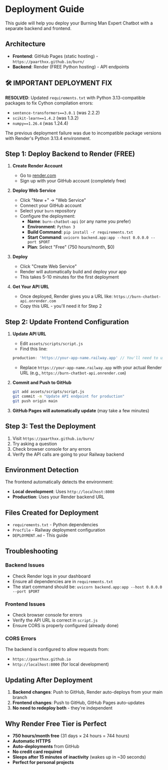 # Deployment Guide

This guide will help you deploy your Burning Man Expert Chatbot with a separate backend and frontend.

## Architecture
- **Frontend**: GitHub Pages (static hosting) - `https://paarthxx.github.io/burn/`
- **Backend**: Render (FREE Python hosting) - API endpoints
## 🛠️ IMPORTANT DEPLOYMENT FIX

**RESOLVED**: Updated `requirements.txt` with Python 3.13-compatible packages to fix Cython compilation errors:
- `sentence-transformers==3.0.1` (was 2.2.2)
- `scikit-learn==1.4.2` (was 1.3.2) 
- `numpy==1.26.4` (was 1.24.4)

The previous deployment failure was due to incompatible package versions with Render's Python 3.13.4 environment.


## Step 1: Deploy Backend to Render (FREE)

1. **Create Render Account**
   - Go to [render.com](https://render.com)
   - Sign up with your GitHub account (completely free)

2. **Deploy Web Service**
   - Click "New +" → "Web Service"
   - Connect your GitHub account
   - Select your `burn` repository
   - Configure the deployment:
     - **Name**: `burn-chatbot-api` (or any name you prefer)
     - **Environment**: `Python 3`
     - **Build Command**: `pip install -r requirements.txt`
     - **Start Command**: `uvicorn backend.app:app --host 0.0.0.0 --port $PORT`
     - **Plan**: Select "Free" (750 hours/month, $0)

3. **Deploy**
   - Click "Create Web Service"
   - Render will automatically build and deploy your app
   - This takes 5-10 minutes for the first deployment

4. **Get Your API URL**
   - Once deployed, Render gives you a URL like: `https://burn-chatbot-api.onrender.com`
   - Copy this URL - you'll need it for Step 2

## Step 2: Update Frontend Configuration

1. **Update API URL**
   - Edit `assets/scripts/script.js`
   - Find this line:
   ```javascript
   production: 'https://your-app-name.railway.app' // You'll need to update this after deployment
   ```
   - Replace `https://your-app-name.railway.app` with your actual Render URL (e.g., `https://burn-chatbot-api.onrender.com`)

2. **Commit and Push to GitHub**
   ```bash
   git add assets/scripts/script.js
   git commit -m "Update API endpoint for production"
   git push origin main
   ```

3. **GitHub Pages will automatically update** (may take a few minutes)

## Step 3: Test the Deployment

1. Visit `https://paarthxx.github.io/burn/`
2. Try asking a question
3. Check browser console for any errors
4. Verify the API calls are going to your Railway backend

## Environment Detection

The frontend automatically detects the environment:
- **Local development**: Uses `http://localhost:8000`
- **Production**: Uses your Render backend URL

## Files Created for Deployment

- `requirements.txt` - Python dependencies
- `Procfile` - Railway deployment configuration
- `DEPLOYMENT.md` - This guide

## Troubleshooting

### Backend Issues
- Check Render logs in your dashboard
- Ensure all dependencies are in `requirements.txt`
- The start command should be: `uvicorn backend.app:app --host 0.0.0.0 --port $PORT`

### Frontend Issues  
- Check browser console for errors
- Verify the API URL is correct in `script.js`
- Ensure CORS is properly configured (already done)

### CORS Errors
The backend is configured to allow requests from:
- `https://paarthxx.github.io`
- `http://localhost:8000` (for local development)

## Updating After Deployment

1. **Backend changes**: Push to GitHub, Render auto-deploys from your main branch
2. **Frontend changes**: Push to GitHub, GitHub Pages auto-updates
3. **No need to redeploy both** - they're independent

## Why Render Free Tier is Perfect

- **750 hours/month free** (31 days × 24 hours = 744 hours)
- **Automatic HTTPS**
- **Auto-deployments** from GitHub
- **No credit card required**
- **Sleeps after 15 minutes of inactivity** (wakes up in ~30 seconds)
- **Perfect for personal projects**